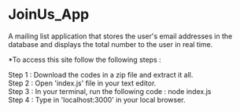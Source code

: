 # JoinUs_App
 A mailing list application that stores the user's email addresses in the database and displays the total number to the user in real time.
 
 *To access this site follow the following steps :
 
 Step 1 : Download the codes in a zip file and extract it all.\
 Step 2 : Open 'index.js' file in your text editor.\
 Step 3 : In your terminal, run the following code : node index.js\
 Step 4 : Type in 'localhost:3000' in your local browser.
 
